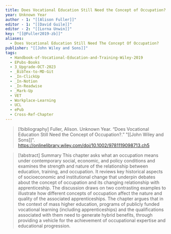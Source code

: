 ```yaml
---
title: Does Vocational Education Still Need the Concept of Occupation?
year: Unknown Year
author - 1: "[[Alison Fuller]]"
editor - 1: "[[David Guile]]"
editor - 2: "[[Lorna Unwin]]"
key: "[[@Fuller2019-zb]]"
aliases:
  - Does Vocational Education Still Need The Concept Of Occupation?
publisher: "[[John Wiley and Sons]]"
tags:
  - Handbook-of-Vocational-Education-and-Training-Wiley-2019
  - EPubs-Books
  - 3_Upgrade-OCT-2023
  - _BibTex-to-MD-Git
  - _In-ClickUp
  - _In-Notion
  - _In-Readwise
  - _Mark-Up
  - VET
  - Workplace-Learning
  - UCL
  - ePub
  - Cross-Ref-Chapter
---
```


> [!bibliography]
> Fuller, Alison. Unknown Year. “Does Vocational Education Still Need the Concept of Occupation?.” "[[John Wiley and Sons]]". https://onlinelibrary.wiley.com/doi/10.1002/9781119098713.ch5

> [!abstract]
> Summary This chapter asks what an occupation means under contemporary social, economic, and policy conditions and examines the strength and nature of the relationship between education, training, and occupation. It reviews key historical aspects of socioeconomic and institutional change that underpin debates about the concept of occupation and its changing relationship with apprenticeship. The discussion draws on two contrasting examples to illustrate how different concepts of occupation affect the nature and quality of the associated apprenticeships. The chapter argues that in the context of mass higher education, programs of publicly funded vocational learning (including apprenticeships) and the qualifications associated with them need to generate hybrid benefits, through providing a vehicle for the achievement of occupational expertise and educational progression.